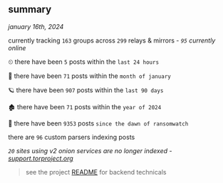 
## summary
_january 16th, 2024_

currently tracking `163` groups across `299` relays & mirrors - _`95` currently online_

⏲ there have been `5` posts within the `last 24 hours`

🦈 there have been `71` posts within the `month of january`

🪐 there have been `907` posts within the `last 90 days`

🏚 there have been `71` posts within the `year of 2024`

🦕 there have been `9353` posts `since the dawn of ransomwatch`

there are `96` custom parsers indexing posts

_`20` sites using v2 onion services are no longer indexed - [support.torproject.org](https://support.torproject.org/onionservices/v2-deprecation/)_

> see the project [README](https://github.com/joshhighet/ransomwatch#ransomwatch--) for backend technicals
